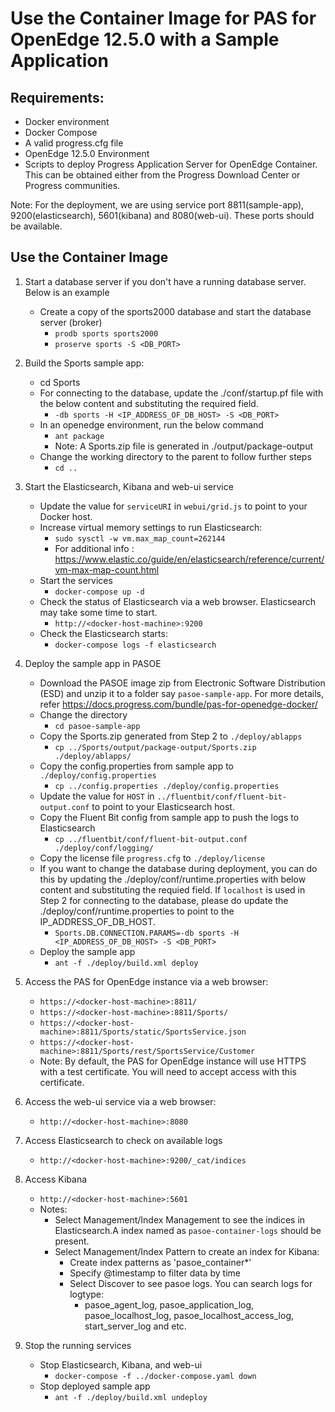 # Use the Container Image for PAS for OpenEdge 12.5.0 with a Sample Application

## Requirements:
* Docker environment
* Docker Compose
* A valid progress.cfg file
* OpenEdge 12.5.0 Environment
* Scripts to deploy Progress Application Server for OpenEdge Container. This can be obtained either from the Progress Download Center or Progress communities.

Note: For the deployment, we are using service port 8811(sample-app), 9200(elasticsearch), 5601(kibana) and 8080(web-ui). These ports should be available.

## Use the Container Image

1. Start a database server if you don't have a running database server. Below is an example
     * Create a copy of the sports2000 database and start the database server (broker)
        * `prodb sports sports2000`
        * `proserve sports -S <DB_PORT>`

2. Build the Sports sample app:
     * cd Sports
     * For connecting to the database, update the ./conf/startup.pf file with the below content and substituting the required field.
        * `-db sports -H <IP_ADDRESS_OF_DB_HOST> -S <DB_PORT>`
     * In an openedge environment, run the below command
        * `ant package`
        * Note: A Sports.zip file is generated in ./output/package-output
     * Change the working directory to the parent to follow  further steps
        * `cd ..`

3. Start the Elasticsearch, Kibana and web-ui service
     * Update the value for `serviceURI` in `webui/grid.js` to point to your Docker host.
     * Increase virtual memory settings to run Elasticsearch:
        * `sudo sysctl -w vm.max_map_count=262144`
        * For additional info : https://www.elastic.co/guide/en/elasticsearch/reference/current/vm-max-map-count.html
     * Start the services
        * `docker-compose up -d`
     * Check the status of Elasticsearch via a web browser. Elasticsearch may take some time to start.
        * `http://<docker-host-machine>:9200`
     * Check the Elasticsearch starts:
        * `docker-compose logs -f elasticsearch`

4. Deploy the sample app in PASOE
     * Download the PASOE image zip from Electronic Software Distribution (ESD) and unzip it to a folder say `pasoe-sample-app`.
       For more details, refer https://docs.progress.com/bundle/pas-for-openedge-docker/ 
     * Change the directory
        * `cd pasoe-sample-app`
     * Copy the Sports.zip generated from Step 2 to `./deploy/ablapps`
        * `cp ../Sports/output/package-output/Sports.zip ./deploy/ablapps/`
     * Copy the config.properties  from sample app to `./deploy/config.properties`
        * `cp ../config.properties ./deploy/config.properties`
     * Update the value for `HOST` in `../fluentbit/conf/fluent-bit-output.conf` to point to your Elasticsearch host.
     * Copy the Fluent Bit config from sample app to push the logs to Elasticsearch
        * `cp ../fluentbit/conf/fluent-bit-output.conf ./deploy/conf/logging/`
     * Copy the license file `progress.cfg` to `./deploy/license`
     * If you want to change the database during deployment, you can do this by updating the ./deploy/conf/runtime.properties with below content and substituting the requied field. If `localhost` is used in Step 2 for connecting to the database, please do update the ./deploy/conf/runtime.properties to point to the IP_ADDRESS_OF_DB_HOST.
       * `Sports.DB.CONNECTION.PARAMS=-db sports -H <IP_ADDRESS_OF_DB_HOST> -S <DB_PORT>`
     * Deploy the sample app
       * `ant -f ./deploy/build.xml deploy`
5. Access the PAS for OpenEdge instance via a web browser:
     * `https://<docker-host-machine>:8811/`
     * `https://<docker-host-machine>:8811/Sports/`
     * `https://<docker-host-machine>:8811/Sports/static/SportsService.json`
     * `https://<docker-host-machine>:8811/Sports/rest/SportsService/Customer`
     * Note: By default, the PAS for OpenEdge instance will use HTTPS with a test certificate. You will need to accept access with this certificate.

6. Access the web-ui service via a web browser:
     * `http://<docker-host-machine>:8080`

7. Access Elasticsearch to check on available logs
     * `http://<docker-host-machine>:9200/_cat/indices`

8. Access Kibana
     * `http://<docker-host-machine>:5601`
     * Notes:
         * Select Management/Index Management to see the indices in Elasticsearch.A index named as `pasoe-container-logs` should be present.
         * Select Management/Index Pattern to create an index for Kibana:
             * Create index patterns as 'pasoe_container*'
             * Specify @timestamp to filter data by time
             * Select Discover to see pasoe logs. You can search logs for logtype:
                  * pasoe_agent_log, pasoe_application_log, pasoe_localhost_log, pasoe_localhost_access_log, start_server_log and etc.

9. Stop the running services 
     * Stop Elasticsearch, Kibana, and web-ui
        * `docker-compose -f ../docker-compose.yaml down`
     * Stop deployed sample app
        * `ant -f ./deploy/build.xml undeploy`


     
